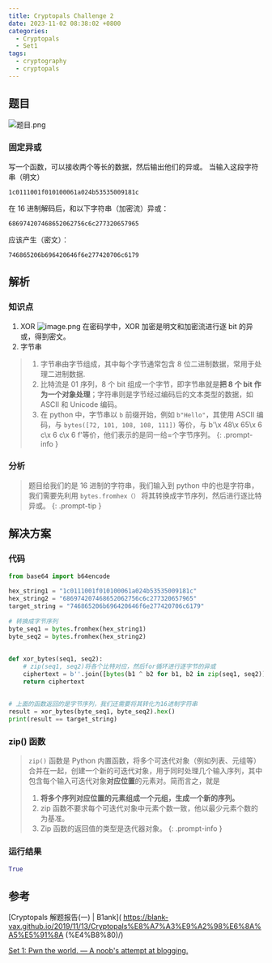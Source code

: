 ```yaml
---
title: Cryptopals Challenge 2
date: 2023-11-02 08:38:02 +0800
categories:
  - Cryptopals
  - Set1
tags:
  - cryptography
  - cryptopals
---
```


## 题目
![题目.png](https://note-for-zephyrryan.oss-cn-beijing.aliyuncs.com/obsidian_picture/%E9%A2%98%E7%9B%AE.png)

### 固定异或
写一个函数，可以接收两个等长的数据，然后输出他们的异或。
当输入这段字符串（明文）
```
1c0111001f010100061a024b53535009181c
```
在 16 进制解码后，和以下字符串（加密流）异或：
```
686974207468652062756c6c277320657965
```
应该产生（密文）：
```
746865206b696420646f6e277420706c6179
```
## 解析

### 知识点
1. XOR
![image.png](https://note-for-zephyrryan.oss-cn-beijing.aliyuncs.com/obsidian_picture/202311072347697.png)
在密码学中，XOR 加密是明文和加密流进行逐 bit 的异或，得到密文。
2. 字节串
>1) 字节串由字节组成，其中每个字节通常包含 8 位二进制数据，常用于处理二进制数据.
>2) 比特流是 01 序列，8 个 bit 组成一个字节，即字节串就是**把 8 个 bit 作为一个对象处理**；字符串则是字节经过编码后的文本类型的数据，如 ASCII 和 Unicode 编码。
>3) 在 python 中，字节串以 `b` 前缀开始，例如 `b"Hello"`，其使用 ASCII 编码，与 `bytes([72, 101, 108, 108, 111])` 等价，与 b'\x 48\x 65\x 6 c\x 6 c\x 6 f'等价，他们表示的是同一给=个字节序列。
{: .prompt-info }

### 分析
> 题目给我们的是 16 进制的字符串，我们输入到 python 中的也是字符串，我们需要先利用 `bytes.fromhex（）` 将其转换成字节序列，然后进行逐比特异或。
{: .prompt-tip }


## 解决方案

### 代码

```python
from base64 import b64encode  
  
hex_string1 = "1c0111001f010100061a024b53535009181c"  
hex_string2 = "686974207468652062756c6c277320657965"  
target_string = "746865206b696420646f6e277420706c6179"  
  
# 转换成字节序列  
byte_seq1 = bytes.fromhex(hex_string1)  
byte_seq2 = bytes.fromhex(hex_string2)  
  
  
def xor_bytes(seq1, seq2):  
    # zip(seq1, seq2)将各个比特对应，然后for循环进行逐字节的异或  
    ciphertext = b''.join([bytes(b1 ^ b2 for b1, b2 in zip(seq1, seq2))])  
    return ciphertext  
  
  
# 上面的函数返回的是字节序列，我们还需要将其转化为16进制字符串  
result = xor_bytes(byte_seq1, byte_seq2).hex()  
print(result == target_string)
```
### zip() 函数
> `zip()` 函数是 Python 内置函数，将多个可迭代对象（例如列表、元组等）合并在一起，创建一个新的可迭代对象，用于同时处理几个输入序列，其中包含每个输入可迭代对象**对应位置**的元素对。简而言之，就是
> 1. **将多个序列对应位置的元素组成一个元组，生成一个新的序列。**
> 2. zip 函数不要求每个可迭代对象中元素个数一致，他以最少元素个数的为基准。
> 3. Zip 函数的返回值的类型是迭代器对象。
{: .prompt-info }
### 运行结果

```python
True
```

## 参考
[Cryptopals 解题报告(一) | B1ank]( https://blank-vax.github.io/2019/11/13/Cryptopals%E8%A7%A3%E9%A2%98%E6%8A%A5%E5%91%8A (%E4%B8%80)/)

[Set 1: Pwn the world. — A noob's attempt at blogging.](https://hexterisk.github.io/blog/posts/2020/04/20/set-1/)